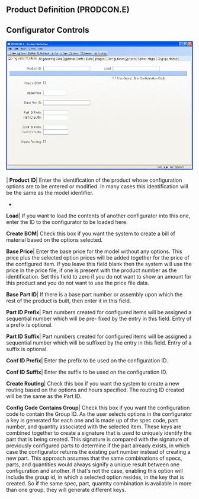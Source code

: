 ## Product Definition (PRODCON.E)
<PageHeader />

## Configurator Controls

![](./PRODCON-E-1.jpg)

| **Product ID**|  Enter the identification of the product whose configuration
options are to be entered or modified. In many cases this identification will
be the same as the model identifier.

-  
**Load**|  If you want to load the contents of another configurator into this
one, enter the ID to the configurator to be loaded here.

**Create BOM**|  Check this box if you want the system to create a bill of
material based on the options selected.

**Base Price**|  Enter the base price for the model without any options. This
price plus the selected option prices will be added together for the price of
the configured item. If you leave this field blank then the system will use
the price in the price file, if one is present with the product number as the
identification. Set this field to zero if you do not want to show an amount
for this product and you do not want to use the price file data.

**Base Part ID**|  If there is a base part number or assembly upon which the
rest of the product is built, then enter it in this field.

**Part ID Prefix**|  Part numbers created for configured items will be
assigned a sequential number which will be pre- fixed by the entry in this
field. Entry of a prefix is optional.

**Part ID Suffix**|  Part numbers created for configured items will be
assigned a sequential number which will be suffixed by the entry in this
field. Entry of a suffix is optional.

**Conf ID Prefix**|  Enter the prefix to be used on the configuration ID.

**Conf ID Suffix**|  Enter the suffix to be used on the configuration ID.

**Create Routing**|  Check this box if you want the system to create a new
routing based on the options and hours specified. The routing ID created will
be the same as the Part ID.

**Config Code Contains Group**|  Check this box if you want the configuration
code to contain the Group ID.
As the user selects options in the configurator a key is generated for each
one and is made up of the spec code, part number, and quantity associated with
the selected item. These keys are combined together to create a signature that
is used to uniquely identify the part that is being created. This signature is
compared with the signature of previously configured parts to determine if the
part already exists, in which case the configurator returns the existing part
number instead of creating a new part. This approach assumes that the same
combinations of specs, parts, and quantities would always signify a unique
result between one configuration and another. If that's not the case, enabling
this option will include the group id, in which a selected option resides, in
the key that is created. So if the same spec, part, quantity combination is
available in more than one group, they will generate different keys.


<badge text= "Version 8.10.57 " vertical="middle" />

<PageFooter />
